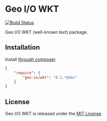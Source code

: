 Geo I/O WKT
===========

[![Build Status](https://travis-ci.org/geo-io/wkt.png?branch=master)](https://travis-ci.org/geo-io/wkt)

Geo I/O WKT (well-known text) package.

Installation
------------

Install [through composer](http://getcomposer.org).

```json
{
    "require": {
        "geo-io/wkt": "0.1.*@dev"
    }
}
```

License
-------

Geo I/O WKT is released under the [MIT License](LICENSE).
